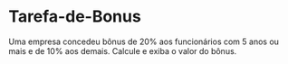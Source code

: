 # Tarefa-de-Bonus
Uma empresa concedeu bônus de 20% aos funcionários com 5 anos ou mais e de 10% aos  demais. Calcule e exiba o valor do bônus.
